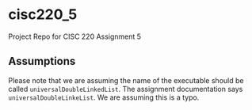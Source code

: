 # cisc220_5
Project Repo for CISC 220 Assignment 5

## Assumptions
Please note that we are assuming the name of the executable should be called `universalDoubleLinkedList`. The assignment documentation says `universalDoubleLinkeList`. We are assuming this is a typo.
